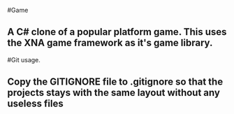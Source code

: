 #Game

## A C# clone of a popular platform game. This uses the XNA game framework as it's game library.

#Git usage.

## Copy the GITIGNORE file to .gitignore so that the projects stays with the same layout without any useless files
